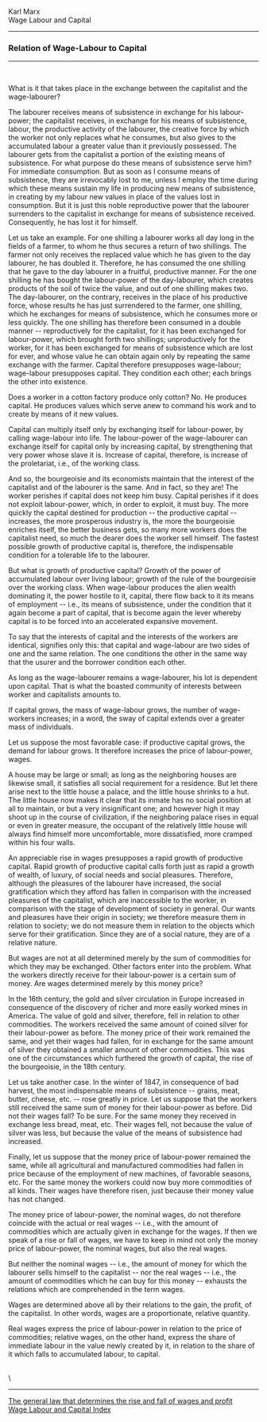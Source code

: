 Karl Marx\
Wage Labour and Capital

------------------------------------------------------------------------

### Relation of Wage-Labour to Capital

------------------------------------------------------------------------

 

What is it that takes place in the exchange between the capitalist and
the wage-labourer?

The labourer receives means of subsistence in exchange for his
labour-power; the capitalist receives, in exchange for his means of
subsistence, labour, the productive activity of the labourer, the
creative force by which the worker not only replaces what he consumes,
but also gives to the accumulated labour a greater value than it
previously possessed. The labourer gets from the capitalist a portion of
the existing means of subsistence. For what purpose do these means of
subsistence serve him? For immediate consumption. But as soon as I
consume means of subsistence, they are irrevocably lost to me, unless I
employ the time during which these means sustain my life in producing
new means of subsistence, in creating by my labour new values in place
of the values lost in consumption. But it is just this noble
reproductive power that the labourer surrenders to the capitalist in
exchange for means of subsistence received. Consequently, he has lost it
for himself.

Let us take an example. For one shilling a labourer works all day long
in the fields of a farmer, to whom he thus secures a return of two
shillings. The farmer not only receives the replaced value which he has
given to the day labourer, he has doubled it. Therefore, he has consumed
the one shilling that he gave to the day labourer in a fruitful,
productive manner. For the one shilling he has bought the labour-power
of the day-labourer, which creates products of the soil of twice the
value, and out of one shilling makes two. The day-labourer, on the
contrary, receives in the place of his productive force, whose results
he has just surrendered to the farmer, one shilling, which he exchanges
for means of subsistence, which he consumes more or less quickly. The
one shilling has therefore been consumed in a double manner --
reproductively for the capitalist, for it has been exchanged for
labour-power, which brought forth two shillings; unproductively for the
worker, for it has been exchanged for means of subsistence which are
lost for ever, and whose value he can obtain again only by repeating the
same exchange with the farmer. Capital therefore presupposes
wage-labour; wage-labour presupposes capital. They condition each other;
each brings the other into existence.

Does a worker in a cotton factory produce only cotton? No. He produces
capital. He produces values which serve anew to command his work and to
create by means of it new values.

Capital can multiply itself only by exchanging itself for labour-power,
by calling wage-labour into life. The labour-power of the wage-labourer
can exchange itself for capital only by increasing capital, by
strengthening that very power whose slave it is. Increase of capital,
therefore, is increase of the proletariat, i.e., of the working class.

And so, the bourgeoisie and its economists maintain that the interest of
the capitalist and of the labourer is the same. And in fact, so they
are! The worker perishes if capital does not keep him busy. Capital
perishes if it does not exploit labour-power, which, in order to
exploit, it must buy. The more quickly the capital destined for
production -- the productive capital -- increases, the more prosperous
industry is, the more the bourgeoisie enriches itself, the better
business gets, so many more workers does the capitalist need, so much
the dearer does the worker sell himself. The fastest possible growth of
productive capital is, therefore, the indispensable condition for a
tolerable life to the labourer.

But what is growth of productive capital? Growth of the power of
accumulated labour over living labour; growth of the rule of the
bourgeoisie over the working class. When wage-labour produces the alien
wealth dominating it, the power hostile to it, capital, there flow back
to it its means of employment -- i.e., its means of subsistence, under
the condition that it again become a part of capital, that is become
again the lever whereby capital is to be forced into an accelerated
expansive movement.

To say that the interests of capital and the interests of the workers
are identical, signifies only this: that capital and wage-labour are two
sides of one and the same relation. The one conditions the other in the
same way that the usurer and the borrower condition each other.

As long as the wage-labourer remains a wage-labourer, his lot is
dependent upon capital. That is what the boasted community of interests
between worker and capitalists amounts to.

If capital grows, the mass of wage-labour grows, the number of
wage-workers increases; in a word, the sway of capital extends over a
greater mass of individuals.

Let us suppose the most favorable case: if productive capital grows, the
demand for labour grows. It therefore increases the price of
labour-power, wages.

A house may be large or small; as long as the neighboring houses are
likewise small, it satisfies all social requirement for a residence. But
let there arise next to the little house a palace, and the little house
shrinks to a hut. The little house now makes it clear that its inmate
has no social position at all to maintain, or but a very insignificant
one; and however high it may shoot up in the course of civilization, if
the neighboring palace rises in equal or even in greater measure, the
occupant of the relatively little house will always find himself more
uncomfortable, more dissatisfied, more cramped within his four walls.

An appreciable rise in wages presupposes a rapid growth of productive
capital. Rapid growth of productive capital calls forth just as rapid a
growth of wealth, of luxury, of social needs and social pleasures.
Therefore, although the pleasures of the labourer have increased, the
social gratification which they afford has fallen in comparison with the
increased pleasures of the capitalist, which are inaccessible to the
worker, in comparison with the stage of development of society in
general. Our wants and pleasures have their origin in society; we
therefore measure them in relation to society; we do not measure them in
relation to the objects which serve for their gratification. Since they
are of a social nature, they are of a relative nature.

But wages are not at all determined merely by the sum of commodities for
which they may be exchanged. Other factors enter into the problem. What
the workers directly receive for their labour-power is a certain sum of
money. Are wages determined merely by this money price?

In the 16th century, the gold and silver circulation in Europe increased
in consequence of the discovery of richer and more easily worked mines
in America. The value of gold and silver, therefore, fell in relation to
other commodities. The workers received the same amount of coined silver
for their labour-power as before. The money price of their work remained
the same, and yet their wages had fallen, for in exchange for the same
amount of silver they obtained a smaller amount of other commodities.
This was one of the circumstances which furthered the growth of capital,
the rise of the bourgeoisie, in the 18th century.

Let us take another case. In the winter of 1847, in consequence of bad
harvest, the most indispensable means of subsistence -- grains, meat,
butter, cheese, etc. -- rose greatly in price. Let us suppose that the
workers still received the same sum of money for their labour-power as
before. Did not their wages fall? To be sure. For the same money they
received in exchange less bread, meat, etc. Their wages fell, not
because the value of silver was less, but because the value of the means
of subsistence had increased.

Finally, let us suppose that the money price of labour-power remained
the same, while all agricultural and manufactured commodities had fallen
in price because of the employment of new machines, of favorable
seasons, etc. For the same money the workers could now buy more
commodities of all kinds. Their wages have therefore risen, just because
their money value has not changed.

The money price of labour-power, the nominal wages, do not therefore
coincide with the actual or real wages -- i.e., with the amount of
commodities which are actually given in exchange for the wages. If then
we speak of a rise or fall of wages, we have to keep in mind not only
the money price of labour-power, the nominal wages, but also the real
wages.

But neither the nominal wages -- i.e., the amount of money for which the
labourer sells himself to the capitalist -- nor the real wages -- i.e.,
the amount of commodities which he can buy for this money -- exhausts
the relations which are comprehended in the term wages.

Wages are determined above all by their relations to the gain, the
profit, of the capitalist. In other words, wages are a proportionate,
relative quantity.

Real wages express the price of labour-power in relation to the price of
commodities; relative wages, on the other hand, express the share of
immediate labour in the value newly created by it, in relation to the
share of it which falls to accumulated labour, to capital.

\
\

------------------------------------------------------------------------

[The general law that determines the rise and fall of wages and
profit](ch07.htm)\
[Wage Labour and Capital Index](index.htm)
